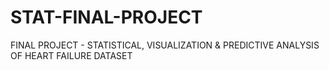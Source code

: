# STAT-FINAL-PROJECT

FINAL PROJECT - STATISTICAL, VISUALIZATION & PREDICTIVE ANALYSIS OF HEART FAILURE DATASET
